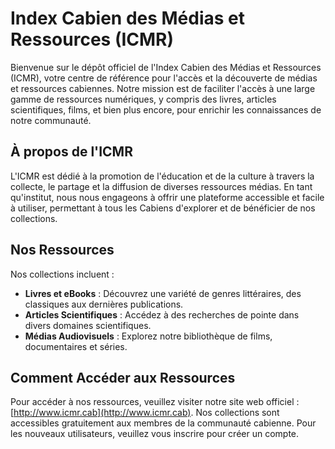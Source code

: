# Index Cabien des Médias et Ressources (ICMR)

Bienvenue sur le dépôt officiel de l'Index Cabien des Médias et Ressources (ICMR), votre centre de référence pour l'accès et la découverte de médias et ressources cabiennes. Notre mission est de faciliter l'accès à une large gamme de ressources numériques, y compris des livres, articles scientifiques, films, et bien plus encore, pour enrichir les connaissances de notre communauté.

## À propos de l'ICMR

L'ICMR est dédié à la promotion de l'éducation et de la culture à travers la collecte, le partage et la diffusion de diverses ressources médias. En tant qu'institut, nous nous engageons à offrir une plateforme accessible et facile à utiliser, permettant à tous les Cabiens d'explorer et de bénéficier de nos collections.

## Nos Ressources

Nos collections incluent :

- **Livres et eBooks** : Découvrez une variété de genres littéraires, des classiques aux dernières publications.
- **Articles Scientifiques** : Accédez à des recherches de pointe dans divers domaines scientifiques.
- **Médias Audiovisuels** : Explorez notre bibliothèque de films, documentaires et séries.

## Comment Accéder aux Ressources

Pour accéder à nos ressources, veuillez visiter notre site web officiel : [http://www.icmr.cab](http://www.icmr.cab). Nos collections sont accessibles gratuitement aux membres de la communauté cabienne. Pour les nouveaux utilisateurs, veuillez vous inscrire pour créer un compte.
